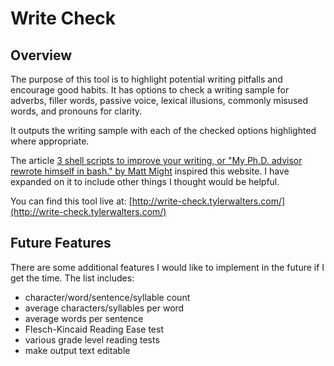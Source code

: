 # Write Check

## Overview

The purpose of this tool is to highlight potential writing pitfalls and encourage good habits. It has options to check a writing sample for adverbs, filler words, passive voice, lexical illusions, commonly misused words, and pronouns for clarity.

It outputs the writing sample with each of the checked options highlighted where appropriate.

The article [3 shell scripts to improve your writing, or "My Ph.D. advisor rewrote himself in bash." by Matt Might](http://matt.might.net/articles/shell-scripts-for-passive-voice-weasel-words-duplicates/) inspired this website. I have expanded on it to include other things I thought would be helpful.

You can find this tool live at: [http://write-check.tylerwalters.com/](http://write-check.tylerwalters.com/)

## Future Features

There are some additional features I would like to implement in the future if I get the time. The list includes:

* character/word/sentence/syllable count
* average characters/syllables per word
* average words per sentence
* Flesch-Kincaid Reading Ease test
* various grade level reading tests
* make output text editable